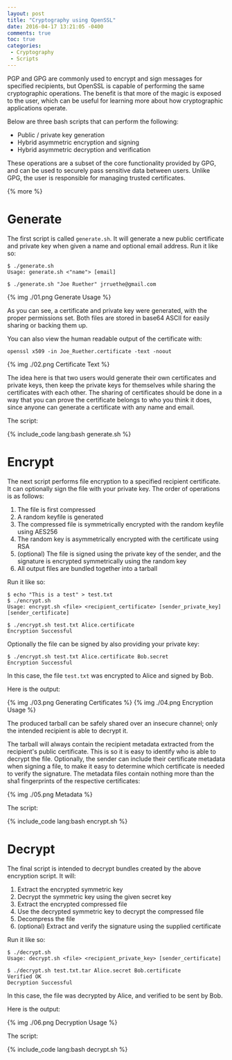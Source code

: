 ```yaml
---
layout: post
title: "Cryptography using OpenSSL"
date: 2016-04-17 13:21:05 -0400
comments: true
toc: true
categories: 
 - Cryptography
 - Scripts
---
```


PGP and GPG are commonly used to encrypt and sign messages for specified recipients, but OpenSSL is capable of performing the same cryptographic operations. 
The benefit is that more of the magic is exposed to the user, which can be useful for learning more about how cryptographic applications operate.

Below are three bash scripts that can perform the following:

 - Public / private key generation
 - Hybrid asymmetric encryption and signing
 - Hybrid asymmetric decryption and verification
 
These operations are a subset of the core functionality provided by GPG, and can be used to securely pass sensitive data between users. Unlike GPG, the user is responsible for managing trusted certificates.

{% more %}

# Generate

The first script is called `generate.sh`. It will generate a new public certificate and private key when given a name and optional email address. Run it like so:

    $ ./generate.sh 
    Usage: generate.sh <"name"> [email]
    
    $ ./generate.sh "Joe Ruether" jrruethe@gmail.com

{% img ./01.png  Generate Usage %}

As you can see, a certificate and private key were generated, with the proper permissions set. Both files are stored in base64 ASCII for easily sharing or backing them up.

You can also view the human readable output of the certificate with:

    openssl x509 -in Joe_Ruether.certificate -text -noout

{% img ./02.png Certificate Text %}

The idea here is that two users would generate their own certificates and private keys, then keep the private keys for themselves while sharing the certificates with each other. The sharing of certificates should be done in a way that you can prove the certificate belongs to who you think it does, since anyone can generate a certificate with any name and email.

The script:

{% include_code lang:bash generate.sh %}

# Encrypt

The next script performs file encryption to a specified recipient certificate. It can optionally sign the file with your private key. The order of operations is as follows:

 1. The file is first compressed
 2. A random keyfile is generated
 3. The compressed file is symmetrically encrypted with the random keyfile using AES256
 4. The random key is asymmetrically encrypted with the certificate using RSA
 5. (optional) The file is signed using the private key of the sender, and the signature is encrypted symmetrically using the random key
 6. All output files are bundled together into a tarball

Run it like so:

    $ echo "This is a test" > test.txt
    $ ./encrypt.sh 
    Usage: encrypt.sh <file> <recipient_certificate> [sender_private_key] [sender_certificate]
    
    $ ./encrypt.sh test.txt Alice.certificate
    Encryption Successful

Optionally the file can be signed by also providing your private key:

    $ ./encrypt.sh test.txt Alice.certificate Bob.secret
    Encryption Successful

In this case, the file `test.txt` was encrypted to Alice and signed by Bob.

Here is the output:

{% img ./03.png Generating Certificates %}
{% img ./04.png Encryption Usage %}

The produced tarball can be safely shared over an insecure channel; only the intended recipient is able to decrypt it.

The tarball will always contain the recipient metadata extracted from the recipient's public certificate. This is so it is easy to identify who is able to decrypt the file. Optionally, the sender can include their certificate metadata when signing a file, to make it easy to determine which certificate is needed to verify the signature. The metadata files contain nothing more than the sha1 fingerprints of the respective certificates:

{% img ./05.png Metadata %}

The script:

{% include_code lang:bash encrypt.sh %}

# Decrypt

The final script is intended to decrypt bundles created by the above encryption script. It will:

 1. Extract the encrypted symmetric key
 2. Decrypt the symmetric key using the given secret key
 3. Extract the encrypted compressed file
 4. Use the decrypted symmetric key to decrypt the compressed file
 5. Decompress the file
 6. (optional) Extract and verify the signature using the supplied certificate

Run it like so:

    $ ./decrypt.sh 
    Usage: decrypt.sh <file> <recipient_private_key> [sender_certificate]
    
    $ ./decrypt.sh test.txt.tar Alice.secret Bob.certificate 
    Verified OK
    Decryption Successful

In this case, the file was decrypted by Alice, and verified to be sent by Bob.

Here is the output:

{% img ./06.png Decryption Usage %}

The script:

{% include_code lang:bash decrypt.sh %}
